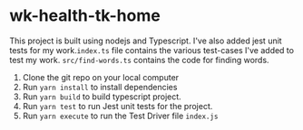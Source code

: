 # wk-health-tk-home

This project is built using nodejs and Typescript. I've also added jest unit tests for my work.`index.ts` file contains the various test-cases I've added to test my work.
`src/find-words.ts` contains the code for finding words.

1. Clone the git repo on your local computer
2. Run `yarn install` to install dependencies
3. Run `yarn build` to build typescript project.
4. Run `yarn test` to run Jest unit tests for the project.
5. Run `yarn execute` to run the Test Driver file `index.js`
